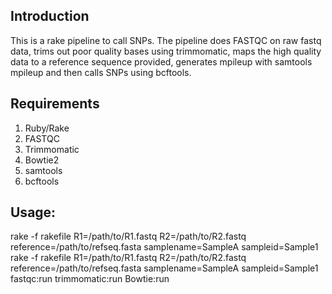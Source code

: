 ## Introduction

This is a rake pipeline to call SNPs. The pipeline does FASTQC on raw fastq data, trims out poor quality bases using trimmomatic, maps the high quality data to a reference sequence provided, generates mpileup with samtools mpileup and then calls SNPs using bcftools.

## Requirements

1. Ruby/Rake
2. FASTQC
3. Trimmomatic
4. Bowtie2
5. samtools
6. bcftools

## Usage:

rake -f rakefile R1=/path/to/R1.fastq R2=/path/to/R2.fastq reference=/path/to/refseq.fasta samplename=SampleA sampleid=Sample1
rake -f rakefile R1=/path/to/R1.fastq R2=/path/to/R2.fastq reference=/path/to/refseq.fasta samplename=SampleA sampleid=Sample1 fastqc:run trimmomatic:run Bowtie:run

